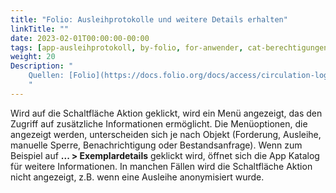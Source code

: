 ```yaml
---
title: "Folio: Ausleihprotokolle und weitere Details erhalten"
linkTitle: ""
date: 2023-02-01T00:00:00-00:00
tags: [app-ausleihprotokoll, by-folio, for-anwender, cat-berechtigungen]
weight: 20
Description: "
    Quellen: [Folio](https://docs.folio.org/docs/access/circulation-log/circ_log/#getting-additional-circulation-action-information ) & [GBV](https://info.gbv.de/display/FOLIOGBVEXTERN/Folio:+Ausleihprotokolle+und+weitere+Details+erhalten)
    "
---
```


Wird auf die Schaltfläche Aktion geklickt, wird ein Menü angezeigt, das den Zugriff auf zusätzliche Informationen ermöglicht. Die Menüoptionen, die angezeigt werden, unterscheiden sich je nach Objekt (Forderung, Ausleihe, manuelle Sperre, Benachrichtigung oder Bestandsanfrage). Wenn zum Beispiel auf **... > Exemplardetails** geklickt wird, öffnet sich die App Katalog für weitere Informationen. In manchen Fällen wird die Schaltfläche Aktion nicht angezeigt, z.B. wenn eine Ausleihe anonymisiert wurde.
